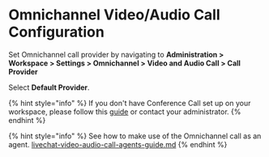 # Omnichannel Video/Audio Call Configuration

&#x20;Set Omnichannel call provider by navigating to **Administration > Workspace > Settings > Omnichannel > Video and Audio Call > Call Provider**&#x20;

Select **Default Provider**.

{% hint style="info" %}
If you don't have Conference Call set up on your workspace, please follow this [guide](https://docs.rocket.chat/guides/rocket.chat-conference-call) or contact your administrator.&#x20;
{% endhint %}

{% hint style="info" %}
See how to make use of the Omnichannel call as an agent. [livechat-video-audio-call-agents-guide.md](../omnichannel/omnichannel-agents-guides/livechat-video-audio-call-agents-guide.md "mention")
{% endhint %}

